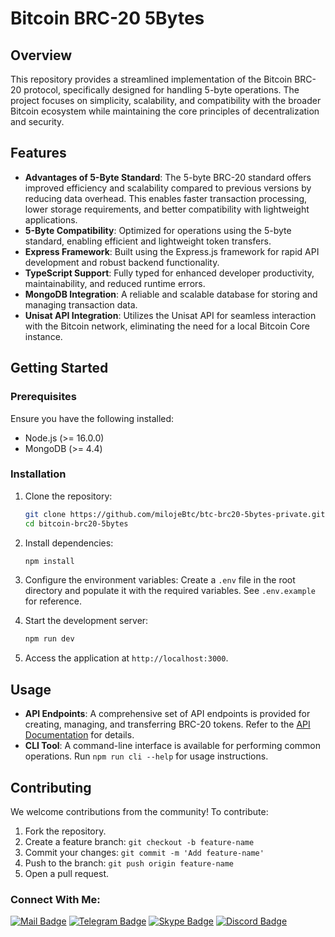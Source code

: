 
# Bitcoin BRC-20 5Bytes

## Overview

This repository provides a streamlined implementation of the Bitcoin BRC-20 protocol, specifically designed for handling 5-byte operations. The project focuses on simplicity, scalability, and compatibility with the broader Bitcoin ecosystem while maintaining the core principles of decentralization and security.

## Features

- **Advantages of 5-Byte Standard**: The 5-byte BRC-20 standard offers improved efficiency and scalability compared to previous versions by reducing data overhead. This enables faster transaction processing, lower storage requirements, and better compatibility with lightweight applications.
- **5-Byte Compatibility**: Optimized for operations using the 5-byte standard, enabling efficient and lightweight token transfers.
- **Express Framework**: Built using the Express.js framework for rapid API development and robust backend functionality.
- **TypeScript Support**: Fully typed for enhanced developer productivity, maintainability, and reduced runtime errors.
- **MongoDB Integration**: A reliable and scalable database for storing and managing transaction data.
- **Unisat API Integration**: Utilizes the Unisat API for seamless interaction with the Bitcoin network, eliminating the need for a local Bitcoin Core instance.

## Getting Started

### Prerequisites

Ensure you have the following installed:
- Node.js (>= 16.0.0)
- MongoDB (>= 4.4)

### Installation

1. Clone the repository:
   ```bash
   git clone https://github.com/milojeBtc/btc-brc20-5bytes-private.git
   cd bitcoin-brc20-5bytes
   ```

2. Install dependencies:
   ```bash
   npm install
   ```

3. Configure the environment variables:
   Create a `.env` file in the root directory and populate it with the required variables. See `.env.example` for reference.

4. Start the development server:
   ```bash
   npm run dev
   ```

5. Access the application at `http://localhost:3000`.

## Usage

- **API Endpoints**: A comprehensive set of API endpoints is provided for creating, managing, and transferring BRC-20 tokens. Refer to the [API Documentation](https://open-api-testnet.unisat.io/swagger.html) for details.
- **CLI Tool**: A command-line interface is available for performing common operations. Run `npm run cli --help` for usage instructions.

## Contributing

We welcome contributions from the community! To contribute:
1. Fork the repository.
2. Create a feature branch: `git checkout -b feature-name`
3. Commit your changes: `git commit -m 'Add feature-name'`
4. Push to the branch: `git push origin feature-name`
5. Open a pull request.

### Connect With Me:

[![Mail Badge](https://img.shields.io/badge/Gmail-D14836?style=for-the-badge&logo=gmail&logoColor=white)](mailto:nikolic.miloje0507@gmail.com)
[![Telegram Badge](https://img.shields.io/badge/Telegram-2CA5E0?style=for-the-badge&logo=telegram&logoColor=white)](https://t.me/mylord1_1)
[![Skype Badge](https://img.shields.io/badge/Skype-00AFF0?style=for-the-badge&logo=skype&logoColor=white)](https://join.skype.com/ubWuVGchDEnU)
[![Discord Badge](https://img.shields.io/badge/Discord-5865F2?style=for-the-badge&logo=discord&logoColor=white)](https://discord.com/users/509337382810550280)
